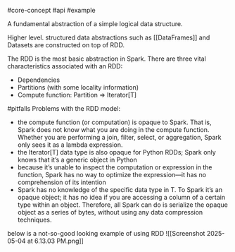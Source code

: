 #core-concept #api #example 

A fundamental abstraction of a simple logical data structure.

Higher level. structured data abstractions such as [[DataFrames]] and Datasets are constructed on top of RDD.

The RDD is the most basic abstraction in Spark. There are three vital characteristics
associated with an RDD:
- Dependencies
- Partitions (with some locality information)
- Compute function: Partition => Iterator[T]

#pitfalls 
Problems with the RDD model:
- the compute function (or computation) is opaque to Spark. That is, Spark does not know what you are doing in the compute function. Whether you are performing a join, filter, select, or aggregation, Spark only sees it as a lambda expression.
-  the Iterator[T] data type is also opaque for Python RDDs; Spark only knows that it’s a generic object in Python
- because it’s unable to inspect the computation or expression in the function, Spark has no way to optimize the expression—it has no comprehension of its intention
- Spark has no knowledge of the specific data type in T. To Spark it’s an opaque object; it has no idea if you are accessing a column of a certain type within an object. Therefore, all Spark can do is serialize the opaque object as a series of bytes, without using any data compression techniques.

below is a not-so-good looking example of using RDD
![[Screenshot 2025-05-04 at 6.13.03 PM.png]]